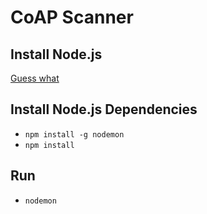 # CoAP Scanner

## Install Node.js
[Guess what](http://lmgtfy.com/?q=How+to+install+nodejs)

## Install Node.js Dependencies
* `npm install -g nodemon`
* `npm install`

## Run
* `nodemon`
